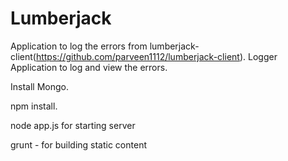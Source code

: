 # Lumberjack

Application to log the errors from lumberjack-client(https://github.com/parveen1112/lumberjack-client). 
Logger Application to log and view the errors.


Install Mongo.

npm install.

node app.js for starting server

grunt - for building static content
